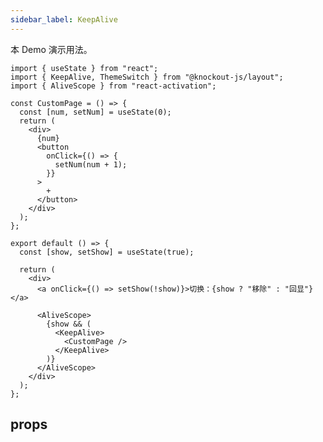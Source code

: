 ```yaml
---
sidebar_label: KeepAlive
---
```


本 Demo 演示用法。

```tsx preview
import { useState } from "react";
import { KeepAlive, ThemeSwitch } from "@knockout-js/layout";
import { AliveScope } from "react-activation";

const CustomPage = () => {
  const [num, setNum] = useState(0);
  return (
    <div>
      {num}
      <button
        onClick={() => {
          setNum(num + 1);
        }}
      >
        +
      </button>
    </div>
  );
};

export default () => {
  const [show, setShow] = useState(true);

  return (
    <div>
      <a onClick={() => setShow(!show)}>切换：{show ? "移除" : "回显"}</a>

      <AliveScope>
        {show && (
          <KeepAlive>
            <CustomPage />
          </KeepAlive>
        )}
      </AliveScope>
    </div>
  );
};
```

## props

<ReactDocgenProps path="../src/components/keep-alive/index.tsx"></ReactDocgenProps>
